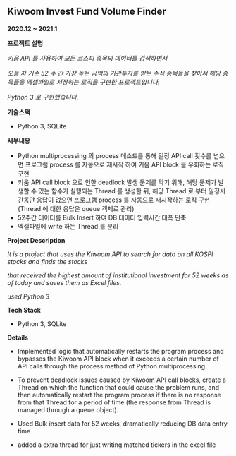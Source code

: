 ## Kiwoom Invest Fund Volume Finder

**2020.12 ~ 2021.1**

**프로젝트 설명**

*키움 API 를 사용하여 모든 코스피 종목의 데이터를 검색하면서*

*오늘 자 기준 52 주 간 가장 높은 금액의 기관투자를 받은 주식 종목들을 찾아서 해당 종목들을 엑셀파일로 저장하는 로직을 구현한 프로젝트입니다.*

*Python 3 로 구현했습니다.*

**기술스택**

- Python 3,  SQLite

**세부내용**

- Python multiprocessing 의 process 메소드를 통해 일정 API call 횟수를 넘으면 프로그램 process 를 자동으로 재시작 하여 키움 API block 을 우회하는 로직 구현
- 키움 API call block 으로 인한 deadlock 발생 문제를 막기 위해, 해당 문제가 발생할 수 있는 함수가 실행되는 Thread 를 생성한 뒤, 해당 Thread 로 부터 일정시간동안 응답이 없으면 프로그램 process 를 자동으로 재시작하는 로직 구현 (Thread 에 대한 응답은 queue 객체로 관리)
- 52주간 데이터를 Bulk Insert 하여 DB 데이터 입력시간 대폭 단축
- 엑셀파일에 write 하는 Thread 를 분리


**Project Description**

*It is a project that uses the Kiwoom API to search for data on all KOSPI stocks and finds the stocks*

*that received the highest amount of institutional investment for 52 weeks as of today and saves them as Excel files.*

*used Python 3*

**Tech Stack**

- Python 3,  SQLite

**Details**

- Implemented logic that automatically restarts the program process and bypasses the Kiwoom API block when it exceeds a certain number of API calls through the process method of Python multiprocessing.

 - To prevent deadlock issues caused by Kiwoom API call blocks, create a Thread on which the function that could cause the problem runs, and then automatically restart the program process if there is no response from that Thread for a period of time (the response from Thread is managed through a queue object).

- Used Bulk insert data for 52 weeks, dramatically reducing DB data entry time

- added a extra thread for just writing matched tickers in the excel file

